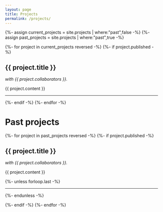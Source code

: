 ```yaml
---
layout: page
title: Projects
permalink: /projects/
---
```



{%- assign current_projects = site.projects | where:"past",false -%}
{%- assign past_projects = site.projects | where:"past",true -%}

{%- for project in current_projects reversed -%}
{%- if project.published -%}
   <section class="project">
    <h2>{{ project.title }}</h2>
      <p><i>with {{ project.collaborators }}.</i></p>
      <p>{{ project.content }}</p>
  </section>

  <hr>

{%- endif  -%}
{%- endfor -%}


<h1>Past projects</h1>

{%- for project in past_projects reversed -%}
{%- if project.published -%}
   <section class="project">
    <h2>{{ project.title }}</h2>
      <p><i>with {{ project.collaborators }}.</i></p>
      <p>{{ project.content }}</p>
  </section>

{%- unless forloop.last -%}
  <hr>
{%- endunless -%}

{%- endif  -%}
{%- endfor -%}

